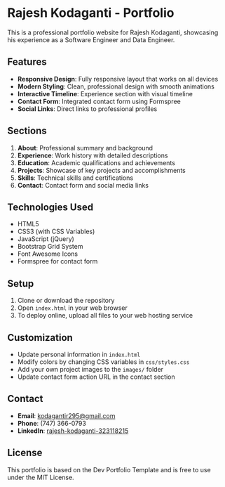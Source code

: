 # Rajesh Kodaganti - Portfolio

This is a professional portfolio website for Rajesh Kodaganti, showcasing his experience as a Software Engineer and Data Engineer.

## Features

- **Responsive Design**: Fully responsive layout that works on all devices
- **Modern Styling**: Clean, professional design with smooth animations
- **Interactive Timeline**: Experience section with visual timeline
- **Contact Form**: Integrated contact form using Formspree
- **Social Links**: Direct links to professional profiles

## Sections

1. **About**: Professional summary and background
2. **Experience**: Work history with detailed descriptions
3. **Education**: Academic qualifications and achievements
4. **Projects**: Showcase of key projects and accomplishments
5. **Skills**: Technical skills and certifications
6. **Contact**: Contact form and social media links

## Technologies Used

- HTML5
- CSS3 (with CSS Variables)
- JavaScript (jQuery)
- Bootstrap Grid System
- Font Awesome Icons
- Formspree for contact form

## Setup

1. Clone or download the repository
2. Open `index.html` in your web browser
3. To deploy online, upload all files to your web hosting service

## Customization

- Update personal information in `index.html`
- Modify colors by changing CSS variables in `css/styles.css`
- Add your own project images to the `images/` folder
- Update contact form action URL in the contact section

## Contact

- **Email**: kodagantir295@gmail.com
- **Phone**: (747) 366-0793
- **LinkedIn**: [rajesh-kodaganti-323118215](https://www.linkedin.com/in/rajesh-kodaganti-323118215)

## License

This portfolio is based on the Dev Portfolio Template and is free to use under the MIT License.
